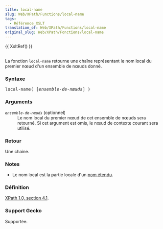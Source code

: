 ```yaml
---
title: local-name
slug: Web/XPath/Functions/local-name
tags:
  - Référence_XSLT
translation_of: Web/XPath/Functions/local-name
original_slug: Web/XPath/Fonctions/local-name
---
```

<p>
{{ XsltRef() }}
</p><p><br>
La fonction <code>local-name</code> retourne une chaîne représentant le nom local du premier nœud d'un ensemble de nœuds donné.
</p>
<h3 id="Syntaxe">Syntaxe </h3>
<pre class="eval">local-name( [<i>ensemble-de-nœuds</i>] )
</pre>
<h3 id="Arguments"> Arguments </h3>
<dl><dt><code><i>ensemble-de-nœuds</i></code> (optionnel)
</dt><dd>Le nom local du premier nœud de cet ensemble de nœuds sera retourné. Si cet argument est omis, le nœud de contexte courant sera utilisé.
</dd></dl>
<h3 id="Retour"> Retour </h3>
<p>Une chaîne.
</p>
<h3 id="Notes"> Notes </h3>
<ul><li> Le nom local est la partie locale d'un <a href="http://www.w3.org/TR/xpath#dt-expanded-name">nom étendu</a>.
</li></ul>
<h3 id="D.C3.A9finition"> Définition </h3>
<p><a href="http://www.w3.org/TR/xpath#function-local-name">XPath 1.0, section 4.1</a>.
</p>
<h3 id="Support_Gecko"> Support Gecko </h3>
<p>Supportée.
</p>